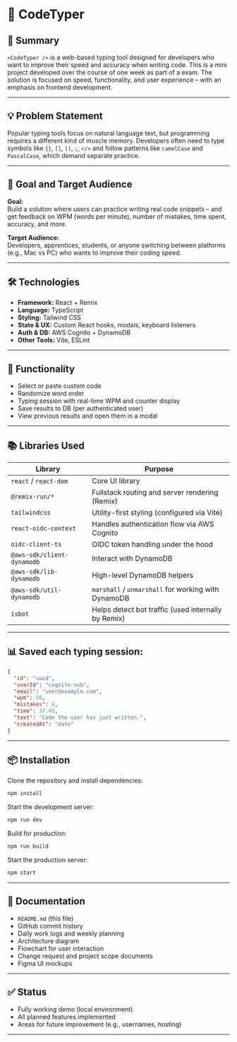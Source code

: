 # 📝 CodeTyper

## 📌 Summary

`<CodeTyper />` is a web-based typing tool designed for developers who want to improve their speed and accuracy when writing code. This is a mini project developed over the course of one week as part of a exam. The solution is focused on speed, functionality, and user experience – with an emphasis on frontend development.

---

## 💡 Problem Statement

Popular typing tools focus on natural language text, but programming requires a different kind of muscle memory. Developers often need to type symbols like `{}`, `[]`, `()`, `;`, `</>` and follow patterns like `camelCase` and `PascalCase`, which demand separate practice.

---

## 🎯 Goal and Target Audience

**Goal:**  
Build a solution where users can practice writing real code snippets – and get feedback on WPM (words per minute), number of mistakes, time spent, accuracy, and more.

**Target Audience:**  
Developers, apprentices, students, or anyone switching between platforms (e.g., Mac vs PC) who wants to improve their coding speed.

---

## 🛠️ Technologies

- **Framework:** React + Remix
- **Language:** TypeScript
- **Styling:** Tailwind CSS
- **State & UX:** Custom React hooks, modals, keyboard listeners
- **Auth & DB:** AWS Cognito + DynamoDB
- **Other Tools:** Vite, ESLint

---

## 🔄 Functionality

- Select or paste custom code
- Randomize word order
- Typing session with real-time WPM and counter display
- Save results to DB (per authenticated user)
- View previous results and open them in a modal

---

## 📚 Libraries Used

| Library                    | Purpose                                             |
| -------------------------- | --------------------------------------------------- |
| `react` / `react-dom`      | Core UI library                                     |
| `@remix-run/*`             | Fullstack routing and server rendering (Remix)      |
| `tailwindcss`              | Utility-first styling (configured via Vite)         |
| `react-oidc-context`       | Handles authentication flow via AWS Cognito         |
| `oidc-client-ts`           | OIDC token handling under the hood                  |
| `@aws-sdk/client-dynamodb` | Interact with DynamoDB                              |
| `@aws-sdk/lib-dynamodb`    | High-level DynamoDB helpers                         |
| `@aws-sdk/util-dynamodb`   | `marshall` / `unmarshall` for working with DynamoDB |
| `isbot`                    | Helps detect bot traffic (used internally by Remix) |

---

## 📊 Saved each typing session:

```json
{
  "id": "uuid",
  "userId": "cognito-sub",
  "email": "user@example.com",
  "wpm": 56,
  "mistakes": 4,
  "time": 37.45,
  "text": "Code the user has just written.",
  "createdAt": "date"
}
```

---

## 📦 Installation

Clone the repository and install dependencies:

```bash
npm install
```

Start the development server:

```bash
npm run dev
```

Build for production:

```bash
npm run build
```

Start the production server:

```bash
npm start
```

---

## 📜 Documentation

- `README.md` (this file)
- GitHub commit history
- Daily work logs and weekly planning
- Architecture diagram
- Flowchart for user interaction
- Change request and project scope documents
- Figma UI mockups

---

## ✅ Status

- Fully working demo (local environment)
- All planned features implemented
- Areas for future improvement (e.g., usernames, hosting)

---
